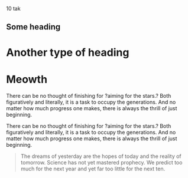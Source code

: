 <!--
published-date: 2015-04-30

title: SpiderMan
tags: fantasy, superhero
-->


10 tak

Some heading
------------

Another type of heading
=======================

# Meowth

There can be no thought of finishing for ?aiming for the stars.? Both figuratively and literally, it is a task to occupy the generations. And no matter how much progress one makes, there is always the thrill of just beginning.

There can be no thought of finishing for ?aiming for the stars.? Both figuratively and literally, it is a task to occupy the generations. And no matter how much progress one makes, there is always the thrill of just beginning.

>The dreams of yesterday are the hopes of today and the reality of tomorrow. Science has 
>not yet mastered prophecy. We predict too much for the next year and yet far too little 
>for the next ten.